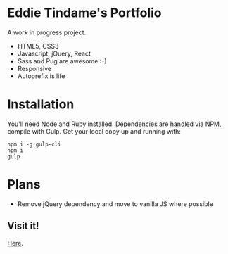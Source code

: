 # Eddie Tindame's Portfolio
A work in progress project.
* HTML5, CSS3
* Javascript, jQuery, React
* Sass and Pug are awesome :-)
* Responsive
* Autoprefix is life

# Installation
You'll need Node and Ruby installed.
Dependencies are handled via NPM, compile with Gulp.
Get your local copy up and running with:
```
npm i -g gulp-cli
npm i
gulp
```

# Plans
* Remove jQuery dependency and move to vanilla JS where possible

## Visit it!
[Here](https://eddietindame.github.io).
